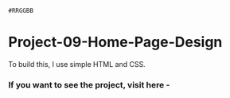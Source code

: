 `#RRGGBB`
# Project-09-Home-Page-Design


To build this, I use simple HTML and CSS.


### If you want to see the project, visit here - 
